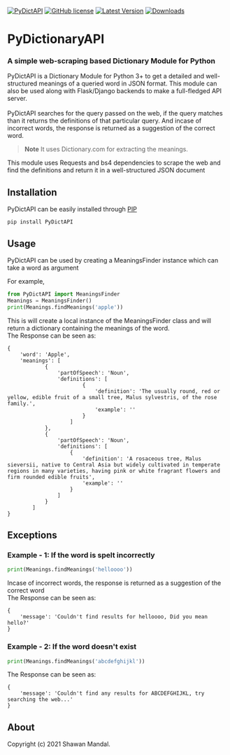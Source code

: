 [![PyDictAPI](https://img.shields.io/badge/PyDictAPI-Stable-limegreen)](https://github.com/imshawan/PyDictAPI)
[![GitHub license](https://img.shields.io/github/license/imshawan/PyDictAPI)](https://github.com/imshawan/PyDictAPI/blob/master/LICENSE.txt)
[![Latest Version](http://img.shields.io/pypi/v/PyDictAPI.svg?style=flat-square)](https://pypi.python.org/pypi/PyDictAPI/)
[![Downloads](https://img.shields.io/pypi/dm/PyDictAPI.svg?style=flat-square)](https://pypi.python.org/pypi/PyDictAPI/)

# PyDictionaryAPI
### A simple web-scraping based Dictionary Module for Python

PyDictAPI is a Dictionary Module for Python 3+ to get a detailed and well-structured meanings of a queried word in JSON format. This module can also be used along with Flask/Django backends to make a full-fledged API server.<br><br>
PyDictAPI searches for the query passed on the web, if the query matches than it returns the definitions of that particular query. And incase of incorrect words, the response is returned as a suggestion of the correct word.
<br>

>  **Note** It uses Dictionary.com for extracting the meanings.

This module uses Requests and bs4 dependencies to scrape the web and find the definitions and return it in a well-structured JSON document

## Installation

PyDictAPI can be easily installed through [PIP](https://pip.pypa.io/en/stable/)

```
pip install PyDictAPI
```

## Usage

PyDictAPI can be used by creating a MeaningsFinder instance which can take a word as argument

For example,

```python
from PyDictAPI import MeaningsFinder
Meanings = MeaningsFinder()
print(Meanings.findMeanings('apple'))
```

This is will create a local instance of the MeaningsFinder class and will return a dictionary containing the meanings of the word. <br>
The Response can be seen as:

```
{
    'word': 'Apple', 
    'meanings': [
            {
                'partOfSpeech': 'Noun', 
                'definitions': [
                        {
                            'definition': 'The usually round, red or yellow, edible fruit of a small tree, Malus sylvestris, of the rose family.', 
                            'example': ''
                        }
                    ]
            }, 
            {
                'partOfSpeech': 'Noun', 
                'definitions': [
                    {
                        'definition': 'A rosaceous tree, Malus sieversii, native to Central Asia but widely cultivated in temperate regions in many varieties, having pink or white fragrant flowers and firm rounded edible fruits', 
                        'example': ''
                    }
                ]
            }
        ]
}                                                                       
```
## Exceptions

### Example - 1: If the word is spelt incorrectly

```python
print(Meanings.findMeanings('helloooo'))
```
Incase of incorrect words, the response is returned as a suggestion of the correct word <br>
The Response can be seen as:

```
{
    'message': 'Couldn't find results for helloooo, Did you mean hello?'
}
```

### Example - 2: If the word doesn't exist

```python
print(Meanings.findMeanings('abcdefghijkl'))
```
The Response can be seen as:

```
{
    'message': 'Couldn't find any results for ABCDEFGHIJKL, try searching the web...'
}
```

## About

Copyright (c) 2021 Shawan Mandal.
